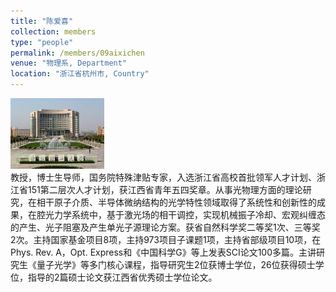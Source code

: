 ```yaml
---
title: "陈爱喜"
collection: members
type: "people"
permalink: /members/09aixichen
venue: "物理系, Department"
location: "浙江省杭州市, Country"
---
```


<img src='/images/profile.png' width='150' ><br>
教授，博士生导师，国务院特殊津贴专家，入选浙江省高校首批领军人才计划、浙江省151第二层次人才计划，获江西省青年五四奖章。从事光物理方面的理论研究，在相干原子介质、半导体微纳结构的光学特性领域取得了系统性和创新性的成果，在腔光力学系统中，基于激光场的相干调控，实现机械振子冷却、宏观纠缠态的产生、光子阻塞及产生单光子源理论方案。获省自然科学奖二等奖1次、三等奖2次。主持国家基金项目8项，主持973项目子课题1项，主持省部级项目10项，在Phys. Rev. A，Opt. Express和《中国科学G》等上发表SCI论文100多篇。主讲研究生《量子光学》等多门核心课程，指导研究生2位获博士学位，26位获得硕士学位，指导的2篇硕士论文获江西省优秀硕士学位论文。
